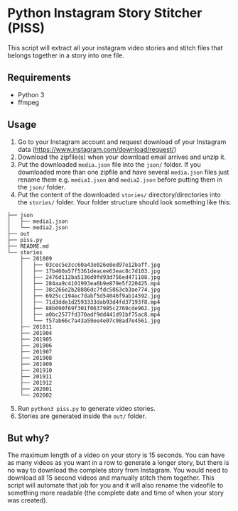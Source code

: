 # Python Instagram Story Stitcher (PISS)

This script will extract all your instagram video stories and stitch files that belongs together in a story into one file.

## Requirements

* Python 3
* ffmpeg

## Usage

1. Go to your Instagram account and request download of your Instagram data (https://www.instagram.com/download/request/)
2. Download the zipfile(s) when your download email arrives and unzip it.
3. Put the downloaded `media.json` file into the `json/` folder. If you downloaded more than one zipfile and have several `media.json` files just rename them e.g. `media1.json` and `media2.json` before putting them in the `json/` folder.
4. Put the content of the downloaded `stories/` directory/directories into the `stories/` folder. Your folder structure should look something like this:
```
├── json
│   ├── media1.json
│   └── media2.json
├── out
├── piss.py
├── README.md
└── stories
    ├── 201809
    │   ├── 03cec5e3cc60a43e026e8ed97e12baff.jpg
    │   ├── 17b460a57f5361deacee63eac8c7d103.jpg
    │   ├── 2476d112ba5136d9fd93d756ed471108.jpg
    │   ├── 284aa9c4101993ea6b9e879e5f220425.mp4
    │   ├── 38c266e2b28886dc7fdc5863cb3ae774.jpg
    │   ├── 6925cc194ec7dabf5d54046f9ab14592.jpg
    │   ├── 71d3dde1d2593333dab93d4fd37193f8.mp4
    │   ├── 88b090f69f301f0637985c2760cde962.jpg
    │   ├── a0bc2577fd370adf9dd441d91bf75ac8.mp4
    │   └── f57ab66c7a43a59ee4e07c98ad7e4561.jpg
    ├── 201811
    ├── 201904
    ├── 201905
    ├── 201906
    ├── 201907
    ├── 201908
    ├── 201909
    ├── 201910
    ├── 201911
    ├── 201912
    ├── 202001
    └── 202002

```
5. Run `python3 piss.py` to generate video stories.
6. Stories are generated inside the `out/` folder.

## But why?

The maximum length of a video on your story is 15 seconds. You can have as many videos as you want in a row to generate a longer story, but there is no way to download the complete story from Instagram. You would need to download all 15 second videos and manually stitch them together. This script will automate that job for you and it will also rename the videofile to something more readable (the complete date and time of when your story was created).